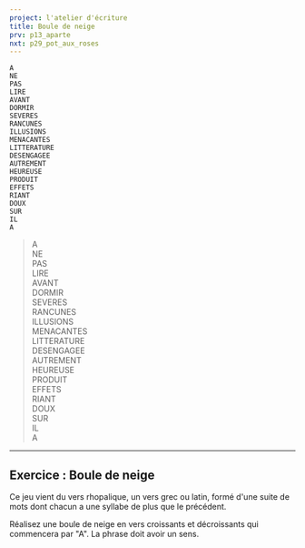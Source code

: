 ```yaml
---
project: l'atelier d'écriture
title: Boule de neige
prv: p13_aparte
nxt: p29_pot_aux_roses
---
```


```
A  
NE  
PAS  
LIRE  
AVANT  
DORMIR  
SEVERES  
RANCUNES  
ILLUSIONS  
MENACANTES  
LITTERATURE  
DESENGAGEE  
AUTREMENT  
HEUREUSE  
PRODUIT  
EFFETS  
RIANT  
DOUX  
SUR  
IL  
A
```

>A  
>NE  
>PAS  
>LIRE  
>AVANT  
>DORMIR  
>SEVERES  
>RANCUNES  
>ILLUSIONS  
>MENACANTES  
>LITTERATURE  
>DESENGAGEE  
>AUTREMENT  
>HEUREUSE  
>PRODUIT  
>EFFETS  
>RIANT  
>DOUX  
>SUR  
>IL  
>A


---
## Exercice : Boule de neige
Ce jeu vient du vers rhopalique, un vers grec ou latin, formé d'une suite de mots dont chacun a une syllabe de plus que le précédent.

Réalisez une boule de neige en vers croissants et décroissants qui commencera par "A". La phrase doit avoir un sens.
